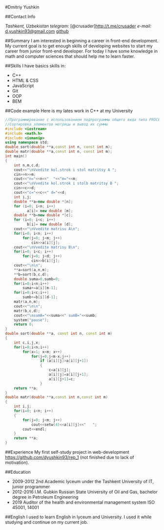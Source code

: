 #Dmitriy Yushkin

##Contact Info

*Tashkent, Uzbekistan*
*telegram*: [@crusader]http://t.me/crusader
*e-mail:* [d.yushkin93@gmail.com](mailto:d.yushkin93@gmail.com)
[github](https://github.com/dyushkin93)

##Summary
I am interested in beginning a career in front-end development. My current goal is to get enough skills of developing websites to start my career from junior front-end developer. For today I have some knowledge in math and computer sciences that should help me to learn faster.

##Skills
I have basics skills in:
* C++
* HTML & CSS
* JavaScript
* Git
* OOP
* BEM

##Code example
Here is my lates work in C++ at my University
```c++
//Программирование с использованием подпрограммы общего вида типа PROCEDURE
//Сортировка элементов матрицы и вывод их суммы
#include <iostream>
#include <math.h>
#include <iomanip>
using namespace std;
double sort(double **a,const int n, const int m);
double matr(double **a,const int n, const int m);  
int main()
{
	int n,m,c,d;
	cout<<"\nVvedite kol.strok i stol matritsy A ";
	cin>>n>>m;
	cout<<"n="<<n<<"  "<<"m="<<m;
	cout<<"\nVvedite kol.strok i stolb matritsy B ";
	cin>>c>>d;
	cout<<"c="<<c<<" d="<<d;
	int i,j;
	double **a=new double *[n];
	for (i=0; i<n; i++)
          a[i]= new double [m];
	double **b=new double *[c];
	for (i=0; i<c; i++)
          b[i]= new double [d];
	cout<<"\nVvedite matrisu A\n";
	for(i=0; i<n; i++)
		for(j=0; j<m; j++)
			cin>>a[i][j];
	cout<<"\nVvedite matrisu B\n";
	for(i=0; i<c; i++)
		for(j=0; j<d; j++)
			cin>>b[i][j];
	cout<<"\n\n";
	**a=sort(a,n,m);
	**b=sort(b,c,d);
	double suma=0,sumb=0;
	for(i=0;i<n;i++)
		suma+=a[i][m-1];
	for(i=0;i<c;i++)
		sumb+=b[i][d-1];
	matr(a,n,m);
	cout<<"\n\n";
	matr(b,c,d);
	cout<<"\nsumA="<<suma<<" sumB="<<sumb; 
	system("pause");
	return 0;
}
double sort(double **a, const int n, const int m)
{
	int c,i,j,x;
	for(i=0;i<n;i++)
		for(x=1; x<m; x++)
			for(j=0;j<m-x;j++)
				if (a[i][j]>a[i][j+1])
				{
					c=a[i][j];
					a[i][j]=a[i][j+1];
					a[i][j+1]=c;
				}
	return **a;
}
double matr(double **a,const int n,const int m)
{
	int i,j;
	for(i=0; i<n; i++)
	{
		for(j=0; j<m; j++)
			cout<<setw(4)<<a[i][j]<<"   ";
		cout<<endl;
	}
	return **a;
}
```
##Experience
My first self-study project in web-development https://github.com/dyushkin93/rep_1 (not finished due to lack of motivation).

##Education
* 2009-2012 2nd Academic lyceum under the Tashkent University of IT, junior programmer
* 2012-2016 I.M. Gubkin Russian State University of Oil and Gas, bachelor degree in Petroleum Engineering
* 2019 Auditor of the health and environmental management system ISO 45001, 14001


##English
I used to learn English in lyceum and University. I used it while studying and continue on my current job.